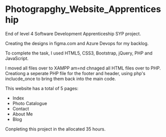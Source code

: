 # Photograpghy_Website_Apprenticeship

End of level 4 Software Development Apprenticeship SYP project.

Creating the designs in figma.com and Azure Devops for my backlog.

To complete the task, I used HTML5, CSS3, Bootstrap, jQuery, PHP and JavaScript.

I moved all files over to XAMPP am=nd chnaged all HTML files over to PHP. Creationg a seperate PHP file for the footer and header, using php's inclucde_once to bring them back into the main code.

This website has a total of 5 pages:

- Index 
- Photo Catalogue 
- Contact
- About Me
- Blog

Conpleting this project in the allocated 35 hours. 